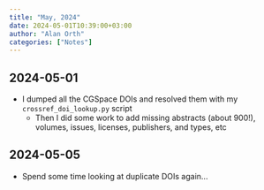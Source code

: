 ```yaml
---
title: "May, 2024"
date: 2024-05-01T10:39:00+03:00
author: "Alan Orth"
categories: ["Notes"]
---
```


## 2024-05-01

- I dumped all the CGSpace DOIs and resolved them with my `crossref_doi_lookup.py` script
  - Then I did some work to add missing abstracts (about 900!), volumes, issues, licenses, publishers, and types, etc

<!--more-->

## 2024-05-05

- Spend some time looking at duplicate DOIs again...

<!-- vim: set sw=2 ts=2: -->
